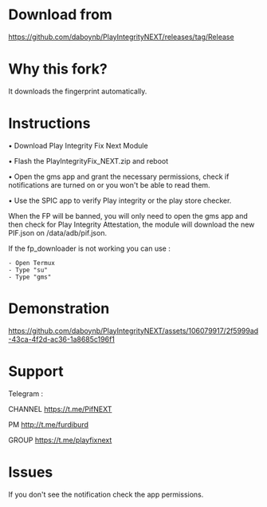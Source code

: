# Download from 
https://github.com/daboynb/PlayIntegrityNEXT/releases/tag/Release

# Why this fork?
It downloads the fingerprint automatically.

# Instructions

• Download Play Integrity Fix Next Module 

• Flash the PlayIntegrityFix_NEXT.zip and reboot

• Open the gms app and grant the necessary permissions, check if notifications are turned on or you won't be able to read them.

• Use the SPIC app to verify Play integrity or the play store checker.

When the FP will be banned, you will only need to open the gms app and then check for Play Integrity Attestation, the module will download the new PIF.json on /data/adb/pif.json.

If the fp_downloader is not working you can use :

    - Open Termux
    - Type "su"
    - Type "gms"

# Demonstration

https://github.com/daboynb/PlayIntegrityNEXT/assets/106079917/2f5999ad-43ca-4f2d-ac36-1a8685c196f1

# Support
Telegram :

CHANNEL https://t.me/PifNEXT

PM http://t.me/furdiburd 

GROUP https://t.me/playfixnext

# Issues

If you don't see the notification check the app permissions.
